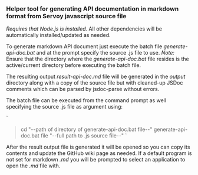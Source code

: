 ### Helper tool for generating API documentation in markdown format from Servoy javascript source file

*Requires that Node.js is installed.* All other dependencies will be automatically installed/updated as needed.

To generate markdown API document just execute the batch file *generate-api-doc.bat* and at the prompt specify the source .js file to use.
*Note:* Ensure that the directory where the *generate-api-doc.bat* file resides is the active/current directory before executing the batch file.

The resulting output *result-api-doc.md* file will be generated in the *output* directory along with a copy of the source file but with cleaned-up JSDoc comments which can be parsed by jsdoc-parse without errors.

The batch file can be executed from the command prompt as well specifying the source .js file as argument using:

`
> cd "--path of directory of generate-api-doc.bat file--" 
> generate-api-doc.bat file "--full path to .js source file--"
`

After the result output file is generated it will be opened so you can copy its contents and update the GitHub wiki page as needed. If a default program is not set for markdown *.md* you will be prompted to select an application to open the *.md* file with.
